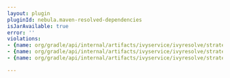 ```yaml
---
layout: plugin
pluginId: nebula.maven-resolved-dependencies
isJarAvailable: true
error: ''
violations:
- {name: org/gradle/api/internal/artifacts/ivyservice/ivyresolve/strategy/VersionSelector}
- {name: org/gradle/api/internal/artifacts/ivyservice/ivyresolve/strategy/SubVersionSelector}
- {name: org/gradle/api/internal/artifacts/ivyservice/ivyresolve/strategy/ExactVersionSelector}

---
```

